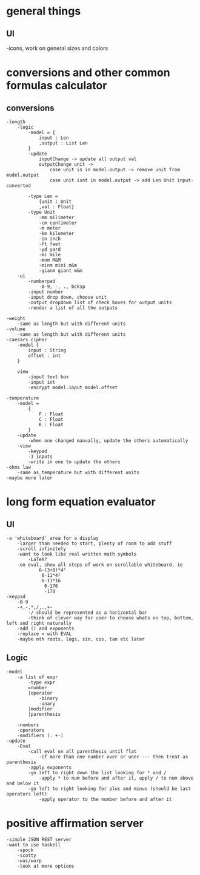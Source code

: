 # general things

## UI




   -icons, work on general sizes and colors



# conversions and other common formulas calculator

## conversions
    -length
        -logic
            -model = {
                input : Len
                ,output : List Len
            }
            -update
                inputChange -> update all output val
                outputChange unit ->
                    case unit is in model.output -> remove unit from model.output
                    case unit isnt in model.output -> add Len Unit input-converted 
        
            -type Len =
                {unit : Unit
                ,val : Float}
            -type Unit
                -mm milimeter
                -cm centimeter
                -m meter
                -km kilometer
                -in inch
                -ft feet
                -yd yard
                -mi mile
                -mnm M&M
                -minm mini m&m
                -gianm giant m&m
        -ui
            -numberpad
                -0-9, -, ., bcksp
            -input number
            -input drop down, choose unit
            -output dropdown list of check boxes for output units
            -render a list of all the outputs
    
    -weight
        -same as length but with different units
    -volume
        -same as length but with different units
    -caesars cipher
        -model {
            input : String
            offset : int
        }

        view
            -input text box
            -input int
            -encrypt model.input model.offset

    -temperature
        -model =
            {
                F : Float
                C : Float
                K : Float
            }
        -update
            -when one changed manually, update the others automatically
        -view
            -keypad
            -3 inputs
            -write in one to update the others
    -ohms law
        -same as temperature but with different units
    -maybe more later

# long form equation evaluator

## UI
    -a 'whiteboard' area for a display
        -larger than needed to start, plenty of room to add stuff
        -scroll infinitely
        -want to look like real written math symbols
            -LaTeX?
        -on eval, show all steps of work on scrollable whiteboard, ie
                6-(3+8)*4²
                 6-11*4²
                 6-11*16
                  6-176
                  -170
    -keypad
        -0-9
        -+,-,*,/,.,+-
            -/ should be represented as a horizontal bar
            -think of clever way for user to choose whats on top, bottom, left and right naturally
        -add () and exponents
        -replace = with EVAL
        -maybe nth roots, logs, sin, cos, tan etc later



## Logic
    -model
        -a list of expr
            -type expr
            =number
            |operator
                -binary
                -unary
            |modifier
            |parenthesis
                
        -numbers
        -operators
        -modifiers (. +-)
    -update
        -Eval
            -call eval on all parenthesis until flat
                -if more than one number over or uner --- then treat as parenthesis
            -apply exponents
            -go left to right down the list looking for * and /
                -apply * to num before and after it, apply / to num above and below it
            -go left to right looking for plus and minus (should be last operators left)
                -apply operator to the number before and after it
    

# positive affirmation server
    -simple JSON REST server
    -want to use haskell
        -spock
        -scotty
        -wai/warp
        -look at more options
